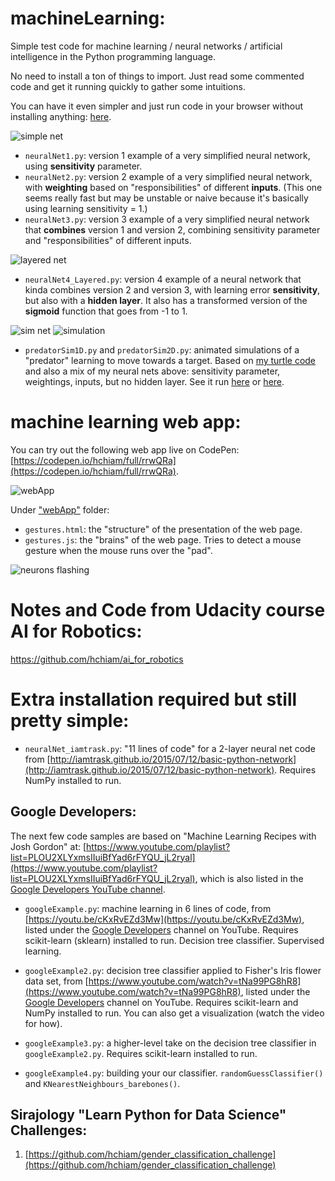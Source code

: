 # machineLearning:
Simple test code for machine learning / neural networks / artificial intelligence in the Python programming language.

No need to install a ton of things to import.  Just read some commented code and get it running quickly to gather some intuitions.

You can have it even simpler and just run code in your browser without installing anything:  [here](http://hchiam.blogspot.ca/2016/08/machine-learning-very-basic-code.html).

![simple net](https://github.com/hchiam/machineLearning/blob/master/pictures/simpleNet.jpg "a simple neural network with two input neurons and one output neuron for the 'guess'")

* `neuralNet1.py`:  version 1 example of a very simplified neural network, using **sensitivity** parameter.
* `neuralNet2.py`:  version 2 example of a very simplified neural network, with **weighting** based on "responsibilities" of different **inputs**. (This one seems really fast but may be unstable or naive because it's basically using learning sensitivity = 1.)
* `neuralNet3.py`:  version 3 example of a very simplified neural network that **combines** version 1 and version 2, combining sensitivity parameter and "responsibilities" of different inputs.

![layered net](https://github.com/hchiam/machineLearning/blob/master/pictures/layeredNet.jpg "a layered neural network with two input neurons, two hidden neurons, and one output neuron for the 'guess'")

* `neuralNet4_Layered.py`:  version 4 example of a neural network that kinda combines version 2 and version 3, with learning error **sensitivity**, but also with a **hidden layer**.  It also has a transformed version of the **sigmoid** function that goes from -1 to 1.

![sim net](https://github.com/hchiam/machineLearning/blob/master/pictures/neuralNetwork2-2.jpg "a simple neural network with two inputs neurons and two output neurons to let the 'predator' move around")   ![simulation](https://github.com/hchiam/machineLearning/blob/master/pictures/simulationScreenshot.png "a screenshot of the simulation")

* `predatorSim1D.py` and `predatorSim2D.py`:  animated simulations of a "predator" learning to move towards a target.  Based on [my turtle code](https://github.com/hchiam/code7/blob/master/problem3.py) and also a mix of my neural nets above:  sensitivity parameter, weightings, inputs, but no hidden layer.  See it run [here](http://hchiam.blogspot.ca/2016/08/machine-learning-basic-simulator.html) or [here](https://trinket.io/python/2aa598ffb6).

# machine learning web app:

You can try out the following web app live on CodePen: [https://codepen.io/hchiam/full/rrwQRa](https://codepen.io/hchiam/full/rrwQRa).

![webApp](https://github.com/hchiam/machineLearning/blob/master/pictures/LearnGesture.png "a web app that tries to detect a gesture made by the mouse anywhere on the page")

Under ["webApp"](https://github.com/hchiam/machineLearning/blob/master/webApp) folder:
* `gestures.html`:  the "structure" of the presentation of the web page.
* `gestures.js`:  the "brains" of the web page.  Tries to detect a mouse gesture when the mouse runs over the "pad".

![neurons flashing](https://github.com/hchiam/machineLearning/blob/master/pictures/circle.gif "neurons flashing")

# Notes and Code from Udacity course AI for Robotics:

https://github.com/hchiam/ai_for_robotics

# Extra installation required but still pretty simple:

* `neuralNet_iamtrask.py`:  "11 lines of code" for a 2-layer neural net code from [http://iamtrask.github.io/2015/07/12/basic-python-network](http://iamtrask.github.io/2015/07/12/basic-python-network).  Requires NumPy installed to run.

## Google Developers:
The next few code samples are based on "Machine Learning Recipes with Josh Gordon" at:  [https://www.youtube.com/playlist?list=PLOU2XLYxmsIIuiBfYad6rFYQU_jL2ryal](https://www.youtube.com/playlist?list=PLOU2XLYxmsIIuiBfYad6rFYQU_jL2ryal), which is also listed in the [Google Developers YouTube channel](https://www.youtube.com/channel/UC_x5XG1OV2P6uZZ5FSM9Ttw).

* `googleExample.py`:  machine learning in 6 lines of code, from [https://youtu.be/cKxRvEZd3Mw](https://youtu.be/cKxRvEZd3Mw), listed under the [Google Developers](https://www.youtube.com/user/GoogleDevelopers) channel on YouTube.  Requires scikit-learn (sklearn) installed to run.  Decision tree classifier.  Supervised learning.

* `googleExample2.py`:  decision tree classifier applied to Fisher's Iris flower data set, from [https://www.youtube.com/watch?v=tNa99PG8hR8](https://www.youtube.com/watch?v=tNa99PG8hR8), listed under the [Google Developers](https://www.youtube.com/user/GoogleDevelopers) channel on YouTube.  Requires scikit-learn and NumPy installed to run.  You can also get a visualization (watch the video for how).

* `googleExample3.py`:  a higher-level take on the decision tree classifier in `googleExample2.py`.  Requires scikit-learn installed to run.

* `googleExample4.py`:  building your our classifier.  `randomGuessClassifier()` and `KNearestNeighbours_barebones()`.

## Sirajology "Learn Python for Data Science" Challenges:

1. [https://github.com/hchiam/gender_classification_challenge](https://github.com/hchiam/gender_classification_challenge)
